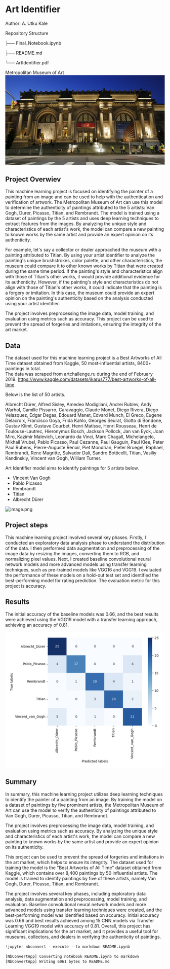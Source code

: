 # Art Identifier

Author: A. Utku Kale

Repository Structure

├── Final_Notebook.ipynb

├── README.md

└── ArtIdentifier.pdf

Metropolitan Museum of Art
![image.png](met.jpg)

## Project Overwiev 

This machine learning project is focused on identifying the painter of a painting from an image and can be used to help with the authentication and verification of artwork. The Metropolitan Museum of Art can use this model to determine the authenticity of paintings attributed to the 5 artists: Van Gogh, Durer, Picasso, Titian, and Rembrandt. The model is trained using a dataset of paintings by the 5 artists and uses deep learning techniques to extract features from the images. By analyzing the unique style and characteristics of each artist's work, the model can compare a new painting to known works by the same artist and provide an expert opinion on its authenticity.

For example, let's say a collector or dealer approached the museum with a painting attributed to Titian. By using your artist identifier to analyze the painting's unique brushstrokes, color palette, and other characteristics, the museum could compare it to other known works by Titian that were created during the same time period. If the painting's style and characteristics align with those of Titian's other works, it would provide additional evidence for its authenticity. However, if the painting's style and characteristics do not align with those of Titian's other works, it could indicate that the painting is a forgery or imitation. In this case, the museum could provide an expert opinion on the painting's authenticity based on the analysis conducted using your artist identifier.

The project involves preprocessing the image data, model training, and evaluation using metrics such as accuracy. This project can be used to prevent the spread of forgeries and imitations, ensuring the integrity of the art market.


## Data

The dataset used for this machine learning project is a Best Artworks of All Time dataset obtained from Kaggle, 50 most-influential artists, 8400+ paintings in total.  
The data was scraped from artchallenge.ru during the end of February 2019.
https://www.kaggle.com/datasets/ikarus777/best-artworks-of-all-time

Below is the list of 50 artists.

Albrecht Dürer, Alfred Sisley, Amedeo Modigliani, Andrei Rublev, Andy Warhol, Camille Pissarro, Caravaggio, Claude Monet, Diego Rivera, Diego Velazquez, Edgar Degas, Edouard Manet, Edvard Munch, El Greco, Eugene Delacroix, Francisco Goya, Frida Kahlo, Georges Seurat, Giotto di Bondone, Gustav Klimt, Gustave Courbet, Henri Matisse, Henri Rousseau, Henri de Toulouse-Lautrec, Hieronymus Bosch, Jackson Pollock, Jan van Eyck, Joan Miro, Kazimir Malevich, Leonardo da Vinci, Marc Chagall, Michelangelo, Mikhail Vrubel, Pablo Picasso, Paul Cezanne, Paul Gauguin, Paul Klee, Peter Paul Rubens, Pierre-Auguste Renoir, Piet Mondrian, Pieter Bruegel, Raphael, Rembrandt, Rene Magritte, Salvador Dali, Sandro Botticelli, Titian, Vasiliy Kandinskiy, Vincent van Gogh, William Turner.

Art Identifier model aims to identify paintings for 5 artists below.

- Vincent Van Gogh
- Pablo Picasso
- Rembrandt
- Titian
- Albrecht Dürer

![image.png](output.png)

## Project steps
This machine learning project involved several key phases. Firstly, I conducted an exploratory data analysis phase to understand the distribution of the data. I then performed data augmentation and preprocessing of the image data by resizing the images, converting them to RGB, and normalizing pixel values. Next, I created baseline convolutional neural network models and more advanced models using transfer learning techniques, such as pre-trained models like VGG16 and VGG19. I evaluated the performance of these models on a hold-out test set and identified the best-performing model for rating prediction. The evaluation metric for this project is accuracy.

## Results

The initial accuracy of the baseline models was 0.66, and the best results were achieved using the VGG19 model with a transfer learning approach, achieving an accuracy of 0.81.



![image.png](cm.jpg)

## Summary

In summary, this machine learning project utilizes deep learning techniques to identify the painter of a painting from an image. By training the model on a dataset of paintings by five prominent artists, the Metropolitan Museum of Art can use the model to verify the authenticity of paintings attributed to Van Gogh, Durer, Picasso, Titian, and Rembrandt.

The project involves preprocessing the image data, model training, and evaluation using metrics such as accuracy. By analyzing the unique style and characteristics of each artist's work, the model can compare a new painting to known works by the same artist and provide an expert opinion on its authenticity.

This project can be used to prevent the spread of forgeries and imitations in the art market, which helps to ensure its integrity. The dataset used for training the model is the "Best Artworks of All Time" dataset obtained from Kaggle, which contains over 8,400 paintings by 50 influential artists. The model is trained to identify paintings by five of these artists, namely Van Gogh, Durer, Picasso, Titian, and Rembrandt.

The project involves several key phases, including exploratory data analysis, data augmentation and preprocessing, model training, and evaluation. Baseline convolutional neural network models and more advanced models using transfer learning techniques were created, and the best-performing model was identified based on accuracy. Initial accuracy was 0.66 and best results achieved among 15 CNN models via Transfer Learning VGG19 model with accuracy of 0.81. Overall, this project has significant implications for the art market, and it provides a useful tool for museums, collectors, and dealers in verifying the authenticity of paintings.


```python
!jupyter nbconvert --execute --to markdown README.ipynb
```

    [NbConvertApp] Converting notebook README.ipynb to markdown
    [NbConvertApp] Writing 6061 bytes to README.md

